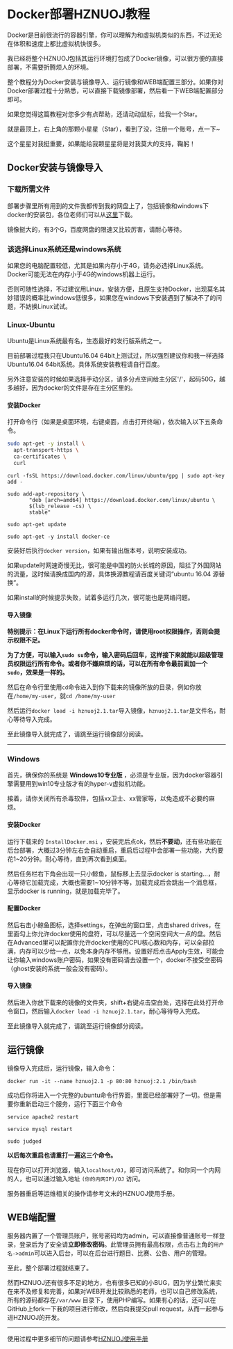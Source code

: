 # Docker部署HZNUOJ教程

Docker是目前很流行的容器引擎，你可以理解为和虚拟机类似的东西，不过无论在体积和速度上都比虚拟机快很多。

我已经将整个HZNUOJ包括其运行环境打包成了Docker镜像，可以很方便的直接部署，不需要折腾烦人的环境。

整个教程分为Docker安装与镜像导入、运行镜像和WEB端配置三部分。如果你对Docker部署过程十分熟悉，可以直接下载镜像部署，然后看一下WEB端配置部分即可。

如果您觉得这篇教程对您多少有点帮助，还请动动鼠标，给我一个Star。

就是最顶上，右上角的那颗小星星（Star），看到了没，注册一个账号，点一下~

这个星星对我挺重要，如果能给我颗星星将是对我莫大的支持，鞠躬！

## Docker安装与镜像导入

### 下载所需文件

部署步骤里所有用到的文件我都传到我的网盘上了，包括镜像和windows下docker的安装包，各位老师们可以从[这里](http://pan.baidu.com/s/1jHMzsHo)下载。

镜像挺大的，有3个G，百度网盘的限速又比较厉害，请耐心等待。

### 该选择Linux系统还是windows系统

如果您的电脑配置较低，尤其是如果内存小于4G，请务必选择Linux系统。Docker可能无法在内存小于4G的windows机器上运行。

否则可随性选择，不过建议用Linux，安装方便，且原生支持Docker，出现莫名其妙错误的概率比windows低很多，如果您在windows下安装遇到了解决不了的问题，不妨换Linux试试。

### Linux-Ubuntu

Ubuntu是Linux系统最有名，生态最好的发行版系统之一。

目前部署过程我只在Ubuntu16.04 64bit上测试过，所以强烈建议你和我一样选择Ubuntu16.04 64bit系统。具体系统安装教程请自行百度。

另外注意安装的时候如果选择手动分区，请多分点空间给主分区'/'，起码50G，越多越好，因为docker的文件是存在主分区里的。

#### 安装Docker

打开命令行（如果是桌面环境，右键桌面，点击打开终端），依次输入以下五条命令。

```bash
sudo apt-get -y install \
  apt-transport-https \
  ca-certificates \
  curl
```

```shell
curl -fsSL https://download.docker.com/linux/ubuntu/gpg | sudo apt-key add -
```

```shell
sudo add-apt-repository \
       "deb [arch=amd64] https://download.docker.com/linux/ubuntu \
       $(lsb_release -cs) \
       stable"
```

```shell
sudo apt-get update
```

```shell
sudo apt-get -y install docker-ce
```

安装好后执行`docker version`，如果有输出版本号，说明安装成功。

如果update时网速奇慢无比，很可能是中国的防火长城的原因，阻拦了外国网站的流量，这时候请换成国内的源，具体换源教程请百度关键词“ubuntu 16.04 源替换”。

如果install的时候提示失败，试着多运行几次，很可能也是网络问题。

#### 导入镜像

**特别提示：在Linux下运行所有docker命令时，请使用root权限操作，否则会提示权限不足。**

**为了方便，可以输入`sudo su`命令，输入密码后回车，这样接下来就能以超级管理员权限运行所有命令。或者你不嫌麻烦的话，可以在所有命令最前面加一个`sudo`，效果是一样的。**

然后在命令行里使用`cd`命令进入到你下载来的镜像所放的目录，例如你放在`/home/my-user`，就`cd /home/my-user`

然后运行`docker load -i hznuoj2.1.tar`导入镜像，`hznuoj2.1.tar`是文件名，耐心等待导入完成。

至此镜像导入就完成了，请跳至运行镜像部分阅读。

----

### Windows

首先，确保你的系统是 **Windows10专业版** ，必须是专业版，因为docker容器引擎需要用到win10专业版才有的hyper-v虚拟机功能。

接着，请你关闭所有杀毒软件，包括xx卫士、xx管家等，以免造成不必要的麻烦。

#### 安装Docker

运行下载来的 `InstallDocker.msi` ，安装完后点ok，然后**不要动**，还有些功能在后台部署，大概过3分钟左右会自动重启，重启后过程中会部署一些功能，大约要花1~20分钟。耐心等待，直到再次看到桌面。

然后任务栏右下角会出现一只小鲸鱼，鼠标移上去显示docker is starting...，耐心等待它加载完成，大概也需要1~10分钟不等，加载完成后会跳出一个消息框，显示docker is running，就是加载完毕了。

#### 配置Docker

然后右击小鲸鱼图标，选择settings，在弹出的窗口里，点击shared drives，在里面勾上你允许docker使用的盘符，可以尽量选一个空闲空间大一点的盘。然后在Advanced里可以配置你允许docker使用的CPU核心数和内存，可以全部拉满，内存可以少给一点，以免本身内存不够用。设置好后点击Apply生效，可能会让你输入windows账户密码，如果没有密码请去设置一个，docker不接受空密码（ghost安装的系统一般会没有密码）。

#### 导入镜像

然后进入你放下载来的镜像的文件夹，shift+右键点击空白处，选择在此处打开命令窗口，然后输入`docker load -i hznuoj2.1.tar`，耐心等待导入完成。

至此镜像导入就完成了，请跳至运行镜像部分阅读。

## 运行镜像

镜像导入完成后，运行镜像，输入命令：

`docker run -it --name hznuoj2.1 -p 80:80 hznuoj:2.1 /bin/bash`

成功后你将进入一个完整的ubuntu命令行界面，里面已经部署好了一切。但是需要你重新启动三个服务，运行下面三个命令

`service apache2 restart`

`service mysql restart`

`sudo judged`

**以后每次重启也请重打一遍这三个命令。**

现在你可以打开浏览器，输入`localhost/OJ`，即可访问系统了。和你同一个内网的人，也可以通过输入地址 `(你的内网IP)/OJ` 访问。

服务器重启等运维相关的操作请参考文末的HZNUOJ使用手册。

## WEB端配置

服务器内置了一个管理员账户，账号密码均为admin，可以直接像普通账号一样登录，登录后为了安全请**立即修改密码**。此管理员拥有最高权限，点击右上角的`用户名->admin`可以进入后台，可以在后台进行题目、比赛、公告、用户的管理。

至此，整个部署过程就结束了。

然而HZNUOJ还有很多不足的地方，也有很多已知的小BUG，因为学业繁忙来实在来不及修复和完善，如果对WEB开发比较熟悉的老师，也可以自己修改系统，所有的源码都存在`/var/www` 目录下，使用PHP编写。如果有心的话，还可以在GitHub上fork一下我的项目进行修改，然后向我提交pull request，从而一起参与进HZNUOJ的开发。

----

使用过程中更多细节的问题请参考[HZNUOJ使用手册](maintainer-manual.md)
